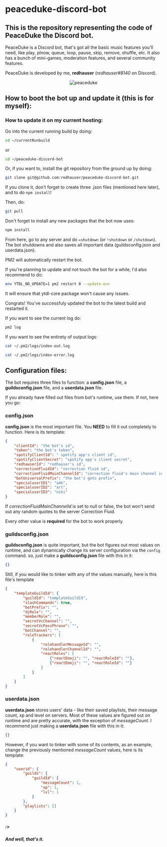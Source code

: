 # peaceduke-discord-bot
## This is the repository representing the code of PeaceDuke the Discord bot.

PeaceDuke is a Discord bot, that's got all the basic music features you'll need, like play, plnow, queue, loop, pause, skip, remove, shuffle, etc. It also has a bunch of mini-games, moderation features, and several community features. 

PeaceDuke is developed by me, **redhauser** (_redhauser#8140_ on Discord).

<p align="center">
  <img src="https://cdn.discordapp.com/attachments/760919347131973682/940014844449546290/epicemoji.png" alt="peaceduke">
</p>

## How to boot the bot up and update it (this is for myself):

### How to update it on my current hosting:

Go into the current running build by doing:

```sh
cd ~/currentRunbuild
```

or

```sh
cd ~/peaceduke-discord-bot
```

Or, if you want to, install the git repository from the ground up by doing:

```sh
git clone git@github.com:redhauser/peaceduke-discord-bot.git
```

If you clone it, don't forget to create three .json files (mentioned here later), and to do `npm install`!

Then, do:

```sh
git pull
```

Don't forget to install any new packages that the bot now uses:

```sh
npm install
```

From here, go to any server and do `=shutdown` (or `!shutdown` or `/shutdown`). The bot shutdowns and also saves all important data (guildsconfig.json and userdata.json).

PM2 will automatically restart the bot.

If you're planning to update and not touch the bot for a while, I'd also recommend to do:

```sh
env YTDL_NO_UPDATE=1 pm2 restart 0 --update-env
```

It will ensure that ytdl-core package won't cause any issues.

Congrats! You've successfuly updated the bot to the latest build and restarted it.

If you want to see the current log do:

```sh
pm2 log
```

If you want to see the entirety of output logs:

```sh
cat ~/.pm2/logs/index-out.log
```

```sh
cat ~/.pm2/logs/index-error.log
```

## Configuration files:

The bot requires three files to function: a **config.json** file, a **guildsconfig.json** file, and a **userdata.json** file.

If you already have filled out files from bot's runtime, use them. If not, here you go:

### config.json

**config.json** is the most important file. You **NEED** to fill it out completely to function. Here is its template:

```json
{
    "clientId": "the bot's id",
    "token": "the bot's token",
    "spotifyClientId": " spotify app's client id",
    "spotifyClientSecret": "spotify app's client secret",
    "redhauserId": "redhauser's id",
    "correctionFluidId": "correction fluid id",
    "correctionFluidMainChannelId": "correction fluid's main channel id",
    "botUniversalPrefix": "the bot's goto prefix",
    "specialuserID1": "a4k",
    "specialuserID2": "art",
    "specialuserID3": "niki"
}
```

If _correctionFluidMainChannelId_ is set to null or false, the bot won't send out any random quotes to the server Correction Fluid.

Every other value is **required** for the bot to work properly.

### guildsconfig.json

**guildsconfig.json** is quite important, but the bot figures out most values on runtime, and can dynamically change its server configuration via the `config` command. so, just make a **guildsconfig.json** file with this in it:

```json
{}
```

Still, if you would like to tinker with any of the values manually, here is this file's template

```json
{
    "templateGuildId": {
        "guildId": "templateGuildId",
        "slashCommands": true,
        "botPrefix": "",
        "djRole": "",
        "memberRole": "",
        "secretVcChannel": "",
        "secretVcPassPhrase": "",
        "botChannel": "",
        "roleTrackers": [
            {
                "rolehandlerMessageId": "",
                "rolehandlerChannelId": "",
                "reactRoles": [
                    {"reactEmoji": "", "reactRoleId": ""},
                    {"reactEmoji": "", "reactRoleId": ""}
                ]
            }
        ]
    }
}
```

### userdata.json

**userdata.json** stores users' data - like their saved playlists, their message count, xp and level on servers. Most of these values are figured out on runtime and are pretty accurate, with the exception of _messageCount_. I recommend just making a **userdata.json** file with this in it:

```json
{}
```

However, if you want to tinker with some of its contents, as an example, change the previously mentioned _messageCount_ values, here is its template: 

```json
{
    "userid": {
        "guilds": {
            "guildId": {
                "messageCount": 1,
                "xp": 1,
                "lvl": 1
            }
        },
        "playlists": []
    }
}
```

##### :>

##### And well, that's it.